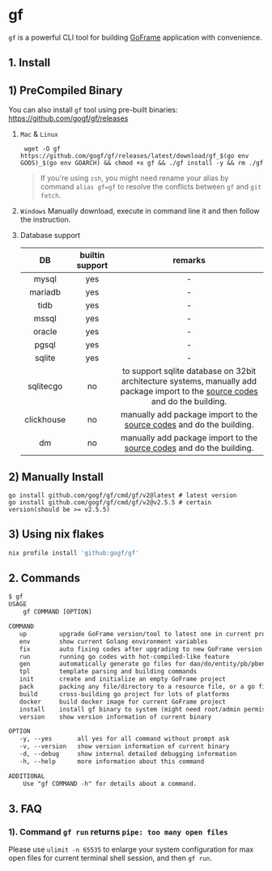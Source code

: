 # gf

`gf` is a powerful CLI tool for building [GoFrame](https://goframe.org) application with convenience.

## 1. Install

## 1) PreCompiled Binary

You can also install `gf` tool using pre-built binaries: <https://github.com/gogf/gf/releases>

1. `Mac` & `Linux`

   ```shell
    wget -O gf https://github.com/gogf/gf/releases/latest/download/gf_$(go env GOOS)_$(go env GOARCH) && chmod +x gf && ./gf install -y && rm ./gf
   ```

   > If you're using `zsh`, you might need rename your alias by command `alias gf=gf` to resolve the conflicts between `gf` and `git fetch`.

2. `Windows`
   Manually download, execute in command line it and then follow the instruction.

3. Database support

   |     DB     | builtin support |                                                                             remarks                                                                              |
   |:----------:|:---------------:|:----------------------------------------------------------------------------------------------------------------------------------------------------------------:|
   |   mysql    |       yes       |                                                                                -                                                                                 |
   |  mariadb   |       yes       |                                                                                -                                                                                 |
   |    tidb    |       yes       |                                                                                -                                                                                 |
   |   mssql    |       yes       |                                                                                -                                                                                 |
   |   oracle   |       yes       |                                                                                -                                                                                 |
   |   pgsql    |       yes       |                                                                                -                                                                                 |
   |   sqlite   |       yes       |                                                                                -                                                                                 |
   | sqlitecgo  |       no        | to support sqlite database on 32bit architecture systems, manually add package import to the [source codes](./internal/cmd/cmd_gen_dao.go) and do the building.  |
   | clickhouse |       no        |                              manually add package import to the [source codes](./internal/cmd/cmd_gen_dao.go) and do the building.                               |
   |     dm     |       no        |                              manually add package import to the [source codes](./internal/cmd/cmd_gen_dao.go) and do the building.                               |

## 2) Manually Install

```shell
go install github.com/gogf/gf/cmd/gf/v2@latest # latest version
go install github.com/gogf/gf/cmd/gf/v2@v2.5.5 # certain version(should be >= v2.5.5)
```

## 3) Using nix flakes

```bash
nix profile install 'github:gogf/gf'
```

## 2. Commands

```html
$ gf
USAGE
    gf COMMAND [OPTION]

COMMAND
   up         upgrade GoFrame version/tool to latest one in current project
   env        show current Golang environment variables
   fix        auto fixing codes after upgrading to new GoFrame version
   run        running go codes with hot-compiled-like feature
   gen        automatically generate go files for dao/do/entity/pb/pbentity
   tpl        template parsing and building commands
   init       create and initialize an empty GoFrame project
   pack       packing any file/directory to a resource file, or a go file
   build      cross-building go project for lots of platforms
   docker     build docker image for current GoFrame project
   install    install gf binary to system (might need root/admin permission)
   version    show version information of current binary

OPTION
   -y, --yes       all yes for all command without prompt ask
   -v, --version   show version information of current binary
   -d, --debug     show internal detailed debugging information
   -h, --help      more information about this command

ADDITIONAL
    Use "gf COMMAND -h" for details about a command.
```

## 3. FAQ

### 1). Command `gf run` returns `pipe: too many open files`

Please use `ulimit -n 65535` to enlarge your system configuration for max open files for current terminal shell session, and then `gf run`.
